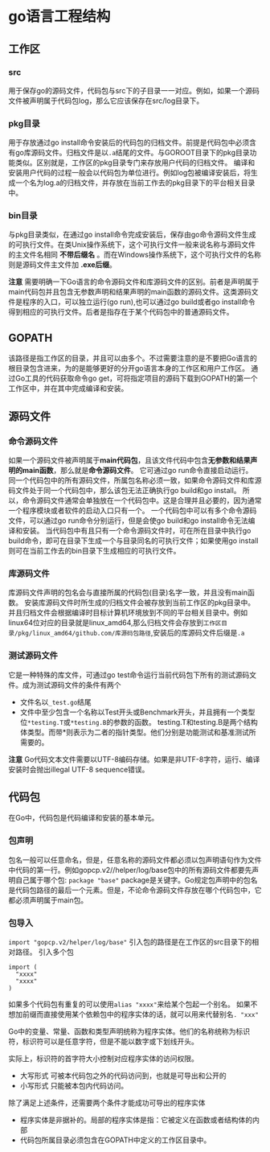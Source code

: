 # go语言工程结构
## 工作区
### src
  用于保存go的源码文件，代码包与src下的子目录一一对应。例如，如果一个源码文件被声明属于代码包log，那么它应该保存在src/log目录下。

### pkg目录
  用于存放通过go install命令安装后的代码包的归档文件。前提是代码包中必须含有go库源码文件。归档文件是以`.a`结尾的文件。与GOROOT目录下的pkg目录功能类似。区别就是，工作区的pkg目录专门来存放用户代码的归档文件。
编译和安装用户代码的过程一般会以代码包为单位进行。例如log包被编译安装后，将生成一个名为log.a的归档文件，并存放在当前工作去的pkg目录下的平台相关目录中。

### bin目录
与pkg目录类似，在通过go install命令完成安装后，保存由go命令源码文件生成的可执行文件。在类Unix操作系统下，这个可执行文件一般来说名称与源码文件的主文件名相同 **不带后缀名** 。而在Windows操作系统下，这个可执行文件的名称则是源码文件主文件加 **.exe后缀**。

**注意**
需要明确一下Go语言的命令源码文件和库源码文件的区别。前者是声明属于main代码包并且包含无参数声明和结果声明的main函数的源码文件。这类源码文件是程序的入口，可以独立运行(go run),也可以通过go build或者go install命令得到相应的可执行文件。后者是指存在于某个代码包中的普通源码文件。

## GOPATH
该路径是指工作区的目录，并且可以由多个。不过需要注意的是不要把Go语言的根目录包含进来，为的是能够更好的分开go语言本身的工作区和用户工作区。
通过Go工具的代码获取命令go get，可将指定项目的源码下载到GOPATH的第一个工作区中，并在其中完成编译和安装。

## 源码文件
### 命令源码文件
如果一个源码文件被声明属于**main代码包**，且该文件代码中包含**无参数和结果声明的main函数**，那么就是**命令源码文件**。
它可通过go run命令直接启动运行。
同一个代码包中的所有源码文件，所属包名称必须一致，如果命令源码文件和库源码文件处于同一个代码包中，那么该包无法正确执行go build和go install。
所以，命令源码文件通常会单独放在一个代码包中。这是合理并且必要的，因为通常一个程序模块或者软件的启动入口只有一个。
一个代码包中可以有多个命令源码文件，可以通过go run命令分别运行，但是会使go build和go install命令无法编译和安装。
当代码包中有且只有一个命令源码文件时，可在所在目录中执行go build命令，即可在目录下生成一个与目录同名的可执行文件；如果使用go install则可在当前工作去的bin目录下生成相应的可执行文件。

### 库源码文件
库源码文件声明的包名会与直接所属的代码包(目录)名字一致，并且没有main函数。
安装库源码文件时所生成的归档文件会被存放到当前工作区的pkg目录中。并且归档文件会根据编译时目标计算机环境放到不同的平台相关目录中。例如linux64位对应的目录就是linux_amd64,那么归档文件会存放到`工作区目录/pkg/linux_amd64/github.com/库源码包路径`,安装后的库源码文件后缀是`.a`

### 测试源码文件
它是一种特殊的库文件，可通过go test命令运行当前代码包下所有的测试源码文件。成为测试源码文件的条件有两个
- 文件名以`_test.go`结尾
- 文件中至少包含一个名称以Test开头或Benchmark开头，并且拥有一个类型位`*testing.T`或`*testing.B`的参数的函数。
testing.T和testing.B是两个结构体类型。而带*则表示为二者的指针类型。他们分别是功能测试和基准测试所需要的。

**注意** Go代码文本文件需要以UTF-8编码存储。如果是非UTF-8字符，运行、编译安装时会抛出illegal UTF-8 sequence错误。

## 代码包
在Go中，代码包是代码编译和安装的基本单元。
### 包声明
包名一般可以任意命名，但是，任意名称的源码文件都必须以包声明语句作为文件中代码的第一行。例如gopcp.v2//helper/log/base包中的所有源码文件都要先声明自己属于哪个包:
`package "base"`
package是关键字。Go规定包声明中的包名是代码包路径的最后一个元素。但是，不论命令源码文件存放在哪个代码包中，它都必须声明属于main包。

### 包导入
`import "gopcp.v2/helper/log/base"`
引入包的路径是在工作区的src目录下的相对路径。
引入多个包
```
import (
  "xxxx"
  "xxxx"
)
```
如果多个代码包有重复的可以使用`alias "xxxx"`来给某个包起一个别名。
如果不想加前缀而直接使用某个依赖包中的程序实体的话，就可以用来代替别名`. "xxx"`

Go中的变量、常量、函数和类型声明统称为程序实体。他们的名称统称为标识符，标识符可以是任意字符，但是不能以数字或下划线开头。

实际上，标识符的首字符大小控制对应程序实体的访问权限。
- 大写形式 可被本代码包之外的代码访问到，也就是可导出和公开的
- 小写形式 只能被本包内代码访问。

除了满足上述条件，还需要两个条件才能成功可导出的程序实体

- 程序实体是非据补的。局部的程序实体是指：它被定义在函数或者结构体的内部
- 代码包所属目录必须包含在GOPATH中定义的工作区目录中。


